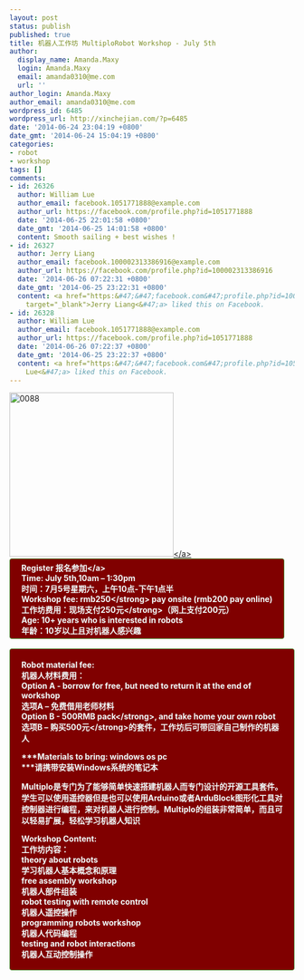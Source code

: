 ```yaml
---
layout: post
status: publish
published: true
title: 机器人工作坊 MultiploRobot Workshop - July 5th
author:
  display_name: Amanda.Maxy
  login: Amanda.Maxy
  email: amanda0310@me.com
  url: ''
author_login: Amanda.Maxy
author_email: amanda0310@me.com
wordpress_id: 6485
wordpress_url: http://xinchejian.com/?p=6485
date: '2014-06-24 23:04:19 +0800'
date_gmt: '2014-06-24 15:04:19 +0800'
categories:
- robot
- workshop
tags: []
comments:
- id: 26326
  author: William Lue
  author_email: facebook.1051771888@example.com
  author_url: https://facebook.com/profile.php?id=1051771888
  date: '2014-06-25 22:01:58 +0800'
  date_gmt: '2014-06-25 14:01:58 +0800'
  content: Smooth sailing + best wishes !
- id: 26327
  author: Jerry Liang
  author_email: facebook.100002313386916@example.com
  author_url: https://facebook.com/profile.php?id=100002313386916
  date: '2014-06-26 07:22:31 +0800'
  date_gmt: '2014-06-25 23:22:31 +0800'
  content: <a href="https:&#47;&#47;facebook.com&#47;profile.php?id=100002313386916"
    target="_blank">Jerry Liang<&#47;a> liked this on Facebook.
- id: 26328
  author: William Lue
  author_email: facebook.1051771888@example.com
  author_url: https://facebook.com/profile.php?id=1051771888
  date: '2014-06-26 07:22:37 +0800'
  date_gmt: '2014-06-25 23:22:37 +0800'
  content: <a href="https:&#47;&#47;facebook.com&#47;profile.php?id=1051771888" target="_blank">William
    Lue<&#47;a> liked this on Facebook.
---
```

<p><a href="http:&#47;&#47;xinchejian.com&#47;wp-content&#47;uploads&#47;2014&#47;06&#47;0088.jpeg"><img src="http:&#47;&#47;xinchejian.com&#47;wp-content&#47;uploads&#47;2014&#47;06&#47;0088-290x290.jpeg" alt="0088" width="290" height="290" class="aligncenter size-thumbnail wp-image-6486" &#47;><&#47;a><br />
<a style="color: rgb(242, 255, 255); font-weight: 700; border: 1px solid rgb(74, 143, 50); border-top-left-radius: 4px; border-top-right-radius: 4px; border-bottom-right-radius: 4px; border-bottom-left-radius: 4px; cursor: pointer; display: inline-block; font-size: 14px; margin-bottom: 3px; overflow: visible; padding: 5px 20px 4px; text-decoration: none; background: rgb(128, 0, 0);" href="http:&#47;&#47;www.vasee.com&#47;event&#47;view.jsp?inid=ff80808146acac6f0146cdd3ee203ff0" target="_blank" id="ied_button_show" alt="购买门票新车间机器人工作坊 MultiploRobot Workshop at XinCheJian" title="购买门票">Register 报名参加<&#47;a><br />
Time: July 5th,10am &ndash; 1:30pm<br />
时间：7月5号星期六，上午10点-下午1点半<br />
Workshop fee: <strong>rmb250<&#47;strong> pay onsite (rmb200 pay online)<br />
工作坊费用：现场支付<strong>250元<&#47;strong>（网上支付200元）<br />
Age: 10+ years who is interested in robots<br />
年龄：10岁以上且对机器人感兴趣</p>
<p>Robot material fee:<br />
机器人材料费用：<br />
Option A - borrow for free, but need to return it at the end of workshop<br />
选项A &ndash; 免费借用老师材料<br />
Option B - <strong>500RMB pack<&#47;strong>, and take home your own robot<br />
选项B &ndash; 购买<strong>500元<&#47;strong>的套件，工作坊后可带回家自己制作的机器人</p>
<p>***Materials to bring: windows os pc<br />
***请携带安装Windows系统的笔记本    </p>
<p>Multiplo是专门为了能够简单快速搭建机器人而专门设计的开源工具套件。学生可以使用遥控器但是也可以使用Arduino或者ArduBlock图形化工具对控制器进行编程，来对机器人进行控制。Multiplo的组装非常简单，而且可以轻易扩展，轻松学习机器人知识</p>
<p>Workshop Content:<br />
工作坊内容：<br />
theory about robots<br />
学习机器人基本概念和原理<br />
free assembly workshop<br />
机器人部件组装<br />
robot testing with remote control<br />
机器人遥控操作<br />
programming robots workshop<br />
机器人代码编程<br />
testing and robot interactions<br />
机器人互动控制操作</p>
